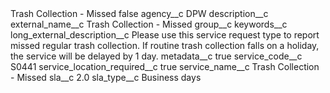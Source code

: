 <?xml version="1.0" encoding="UTF-8"?>
<CustomMetadata xmlns="http://soap.sforce.com/2006/04/metadata" xmlns:xsi="http://www.w3.org/2001/XMLSchema-instance" xmlns:xsd="http://www.w3.org/2001/XMLSchema">
    <label>Trash Collection - Missed</label>
    <protected>false</protected>
    <values>
        <field>agency__c</field>
        <value xsi:type="xsd:string">DPW</value>
    </values>
    <values>
        <field>description__c</field>
        <value xsi:nil="true"/>
    </values>
    <values>
        <field>external_name__c</field>
        <value xsi:type="xsd:string">Trash Collection - Missed</value>
    </values>
    <values>
        <field>group__c</field>
        <value xsi:nil="true"/>
    </values>
    <values>
        <field>keywords__c</field>
        <value xsi:nil="true"/>
    </values>
    <values>
        <field>long_external_description__c</field>
        <value xsi:type="xsd:string">Please use this service request type to report missed regular trash collection. If routine trash collection falls on a holiday, the service will be delayed by 1 day.</value>
    </values>
    <values>
        <field>metadata__c</field>
        <value xsi:type="xsd:boolean">true</value>
    </values>
    <values>
        <field>service_code__c</field>
        <value xsi:type="xsd:string">S0441</value>
    </values>
    <values>
        <field>service_location_required__c</field>
        <value xsi:type="xsd:boolean">true</value>
    </values>
    <values>
        <field>service_name__c</field>
        <value xsi:type="xsd:string">Trash Collection - Missed</value>
    </values>
    <values>
        <field>sla__c</field>
        <value xsi:type="xsd:double">2.0</value>
    </values>
    <values>
        <field>sla_type__c</field>
        <value xsi:type="xsd:string">Business days</value>
    </values>
</CustomMetadata>
